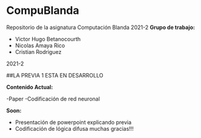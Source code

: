 # CompuBlanda
Repositorio de la asignatura Computación Blanda 2021-2
<b>Grupo de trabajo: </b>
* Victor Hugo Betanocourth
* Nicolas Amaya Rico
* Cristian Rodriguez

2021-2

##LA PREVIA 1 ESTA EN DESARROLLO

<b>Contenido Actual:</b>

-Paper
-Codificación de red neuronal

<b>Soon:</b>
- Presentación de powerpoint explicando previa
- Codificación de lógica difusa
muchas gracias!!!
